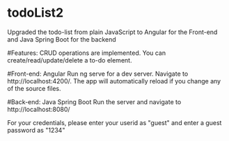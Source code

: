 # todoList2
Upgraded the todo-list from plain JavaScript to Angular for the Front-end and Java Spring Boot for the backend

#Features:
CRUD operations are implemented. You can create/read/update/delete a to-do element. 

#Front-end: Angular
Run ng serve for a dev server. Navigate to http://localhost:4200/. The app will automatically reload if you change any of the source files.

#Back-end: Java Spring Boot
Run the server and navigate to http://localhost:8080/ 

For your credentials, please enter your userid as "guest" and enter a guest password as "1234"
